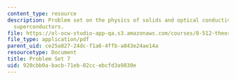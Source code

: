 ```yaml
---
content_type: resource
description: Problem set on the physics of solids and optical conductivity of disordered
  superconductors.
file: https://ol-ocw-studio-app-qa.s3.amazonaws.com/courses/8-512-theory-of-solids-ii-spring-2009/920cbb0abacb71eb02ccebcfd3a9830e_MIT8_512s09_pset07.pdf
file_type: application/pdf
parent_uid: ce25a827-24dc-f1a6-4ffb-a843e24ae14a
resourcetype: Document
title: Problem Set 7
uid: 920cbb0a-bacb-71eb-02cc-ebcfd3a9830e
---
```

